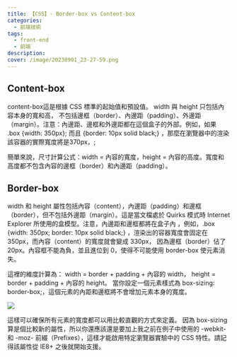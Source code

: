 ```yaml
---
title: 【CSS】- Border-box vs Content-box
categories: 
  - 前端技術
tags: 
  - front-end
  - 前端
description:
cover: /image/20230901_23-27-59.png
---
```


## Content-box
content-box這是根據 CSS 標準的起始值和預設值。 width  與  height 只包括內容本身的寬和高， 不包括邊框（border）、內邊距（padding）、外邊距（margin）。注意：內邊距、邊框和外邊距都在這個盒子的外部。例如，如果 .box {width: 350px}; 而且 {border: 10px solid black;} ，那麼在瀏覽器中的渲染該容器的實際寬度將是370px，;

簡單來說，尺寸計算公式：width = 內容的寬度，height = 內容的高度。寬度和高度都不包含內容的邊框（border）和內邊距（padding）。

## Border-box
width 和 height 屬性包括內容（content），內邊距（padding）和邊框（border），但不包括外邊距（margin）。這是當文檔處於 Quirks 模式時 Internet Explorer 所使用的盒模型。注意，內邊距和邊框都將在盒子內 ，例如，.box {width: 350px; border: 10px solid black;} ，渲染出的容器寬度會固定在 350px，而內容（content）的寬度就會變成 330px， 因為邊框（border）佔了20px。內容框不能為負，並且進位到 0，使得不可能使用 border-box 使元素消失。

這裡的維度計算為：
width = border + padding + 內容的  width，
height = border + padding + 內容的 height。 
當你設定一個元素樣式為 box-sizing: border-box;，這個元素的內距和邊框將不會增加元素本身的寬度。

![](/image/20230901_23-27-59.png)


這樣可以確保所有元素的寬度都可以用比較直觀的方式來定義。
因為 box-sizing 算是個比較新的屬性，所以你還應該還是要加上我之前在例子中使用的 -webkit- 和 -moz- 前綴（Prefixes），這樣才能啟用特定瀏覽器實驗中的 CSS 特性。請記得該屬性從 IE8+ 之後就開始支援。